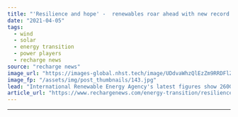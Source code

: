 ```yaml
---
title: "'Resilience and hope' -  renewables roar ahead with new record build-out -  Irena"
date: "2021-04-05"
tags: 
  - wind
  - solar
  - energy transition
  - power players
  - recharge news
source: "recharge news"
image_url: "https://images-global.nhst.tech/image/UDdvaWhzQlEzZm9RRDFlZUtyQTNUa2NwdVYwcndTVTJJaStJZnZuNTBIQT0=/nhst/binary/72e0457dc33f53ceccc91b6f5700d1ec"
image_fp: "/assets/img/post_thumbnails/143.jpg"
lead: "International Renewable Energy Agency's latest figures show 260GW of clean-energy plant added last year, almost 50% more than 2019"
article_url: "https://www.rechargenews.com/energy-transition/resilience-and-hope-renewables-roar-ahead-with-new-record-build-out-irena/2-1-990888"
---
```


---
